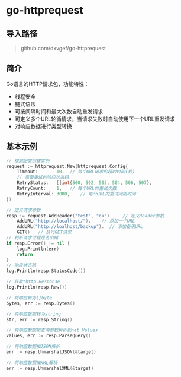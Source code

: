 # go-httprequest

## 导入路径
> github.com/dxvgef/go-httprequest

## 简介
Go语言的HTTP请求包，功能特性：
- 线程安全
- 链式语法
- 可按间隔时间和最大次数自动重发请求
- 可定义多个URL轮循请求，当请求失败时自动使用下一个URL重发请求
- 对响应数据进行类型转换

## 基本示例
```go
// 根据配置创建实例
request := httprequest.New(httprequest.Config{
    Timeout:       10,  // 每个URL请求的超时时间(秒)
    // 需要重试的响应状态码
    RetryStatus:   []int{500, 502, 503, 504, 506, 507}, 
    RetryCount:    1,   // 每个URL的重试次数
    RetryInterval: 3000,    // 每个URL的重试间隔时间
})

// 定义请求参数
resp := request.AddHeader("test", "ok").    // 定义Header参数
    AddURL("http://localhost/").    // 添加一个URL
    AddURL("http://loalhost/backup").  // 添加备用URL
    GET()   // 执行GET请求
// 判断请求过程是否出错
if resp.Error() != nil {
    log.Println(err)
    return
}
// 响应状态码
log.Println(resp.StatusCode())

// 获取*http.Response
log.Println(resp.Raw())

// 将响应转为[]byte
bytes, err := resp.Bytes()

// 将响应数据转为string
str, err := resp.String()

// 将响应数据按查询参数解析到net.Values
values, err := resp.ParseQuery()

// 将响应数据按JSON解析
err := resp.UnmarshalJSON(&target)

// 将响应数据按XML解析
err := resp.UnmarshalXML(&target)
```
